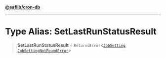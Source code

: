 [**@saflib/cron-db**](../index.md)

***

# Type Alias: SetLastRunStatusResult

> **SetLastRunStatusResult** = `ReturnsError`\<[`JobSetting`](../interfaces/JobSetting.md), [`JobSettingNotFoundError`](../classes/JobSettingNotFoundError.md)\>
